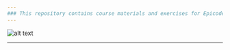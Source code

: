 ```yaml
---
### This repository contains course materials and exercises for Epicode’s Cybersecurity Specialist Bootcamp. It includes organized modules with resources and examples to support a practical learning. Updated regularly with new lessons and projects.
---
```

![alt text](https://i.ytimg.com/vi/pnNCvnlmJXg/maxresdefault.jpg)

---
